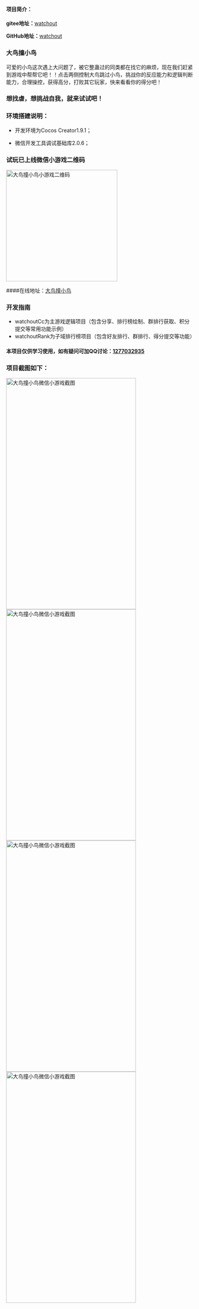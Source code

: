 #### 项目简介：
**gitee地址：**[watchout](https://gitee.com/xwintop/watchout)

**GitHub地址：**[watchout](https://github.com/864381832/watchout)
### 大鸟撞小鸟
可爱的小鸟这次遇上大问题了，被它整蛊过的同类都在找它的麻烦，现在我们赶紧到游戏中帮帮它吧！！点击两侧控制大鸟跳过小鸟，挑战你的反应能力和逻辑判断能力，合理操控，获得高分，打败其它玩家，快来看看你的得分吧！

### 想找虐，想挑战自我，就来试试吧！

### 环境搭建说明：
- 开发环境为Cocos Creator1.9.1；

- 微信开发工具调试基础库2.0.6；


### 试玩已上线微信小游戏二维码

<img src="https://gitee.com/xwintop/watchout/raw/master/images/watchout.jpg" width="300" height="300" alt="大鸟撞小鸟小游戏二维码"/>

####在线地址：[大鸟撞小鸟](https://xwintop.gitee.io/watchout/watchoutCc/build/web-mobile)

### 开发指南
- watchoutCc为主游戏逻辑项目（包含分享、排行榜绘制、群排行获取、积分提交等常用功能示例）
- watchoutRank为子域排行榜项目（包含好友排行、群排行、得分提交等功能）

#### 本项目仅供学习使用，如有疑问可加QQ讨论：[1277032935](http://wpa.qq.com/msgrd?v=3&uin=1277032935&site=qq&menu=yes)

### 项目截图如下：

<img src="https://gitee.com/xwintop/watchout/raw/master/images/IMG1.PNG" width="350" height="622" alt="大鸟撞小鸟微信小游戏截图"/>
<img src="https://gitee.com/xwintop/watchout/raw/master/images/IMG2.PNG" width="350" height="622" alt="大鸟撞小鸟微信小游戏截图"/>
<img src="https://gitee.com/xwintop/watchout/raw/master/images/IMG3.PNG" width="350" height="622" alt="大鸟撞小鸟微信小游戏截图"/>
<img src="https://gitee.com/xwintop/watchout/raw/master/images/IMG4.PNG" width="350" height="622" alt="大鸟撞小鸟微信小游戏截图"/>
